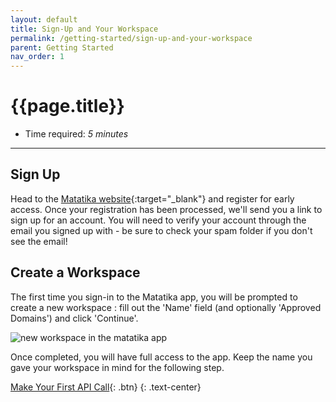 ```yaml
---
layout: default
title: Sign-Up and Your Workspace
permalink: /getting-started/sign-up-and-your-workspace
parent: Getting Started
nav_order: 1
---
```


# {{page.title}}

- Time required: *5 minutes*

---

## Sign Up
Head to the [Matatika website]({{site.www_url}}){:target="_blank"} and register for early access.  Once your registration has been processed, we'll send you a link to sign up for an account. You will need to verify your account through the email you signed up with - be sure to check your spam folder if you don't see the email!

## Create a Workspace
The first time you sign-in to the Matatika app, you will be prompted to create a new workspace  : fill out the 'Name' field (and optionally 'Approved Domains') and click 'Continue'.

![new workspace in the matatika app]({{site.baseurl}}/assets/img/app-new-workspace.png)

Once completed, you will have full access to the app. Keep the name you gave your workspace in mind for the following step.

[Make Your First API Call]({{site.baseurl}}/getting-started/making-your-first-api-call){: .btn}
{: .text-center}